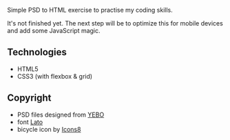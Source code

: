 Simple PSD to HTML exercise to practise my coding skills. 

It's not finished yet. The next step will be to optimize this for mobile devices and add some JavaScript magic.


## Technologies
* HTML5
* CSS3 (with flexbox & grid)


## Copyright 
* PSD files designed from [YEBO](http://www.yebocreative.com/freebies/bicycle-free-onepage-psd-template-by-yebo/)
* font [Lato](https://fonts.google.com/specimen/Lato)
* bicycle icon by [Icons8](https://icons8.com/)


